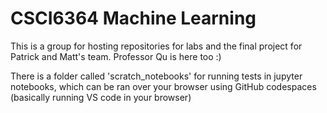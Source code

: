 # CSCI6364 Machine Learning 
This is a group for hosting repositories for labs and the final project for Patrick and Matt's team. 
Professor Qu is here too :) 

There is a folder called 'scratch_notebooks' for running tests in jupyter notebooks, which can be ran over your browser using GitHub codespaces (basically running VS code in your browser)